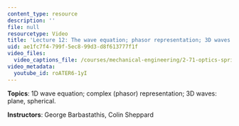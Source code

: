 ```yaml
---
content_type: resource
description: ''
file: null
resourcetype: Video
title: 'Lecture 12: The wave equation; phasor representation; 3D waves'
uid: ae1fc7f4-799f-5ec8-99d3-d8f613777f1f
video_files:
  video_captions_file: /courses/mechanical-engineering/2-71-optics-spring-2009/video-lectures/lecture-12-the-wave-equation-phasor-representation-3d-waves/roATER6-1yI.vtt
video_metadata:
  youtube_id: roATER6-1yI
---
```


**Topics**: 1D wave equation; complex (phasor) representation; 3D waves: plane, spherical.

**Instructors**: George Barbastathis, Colin Sheppard